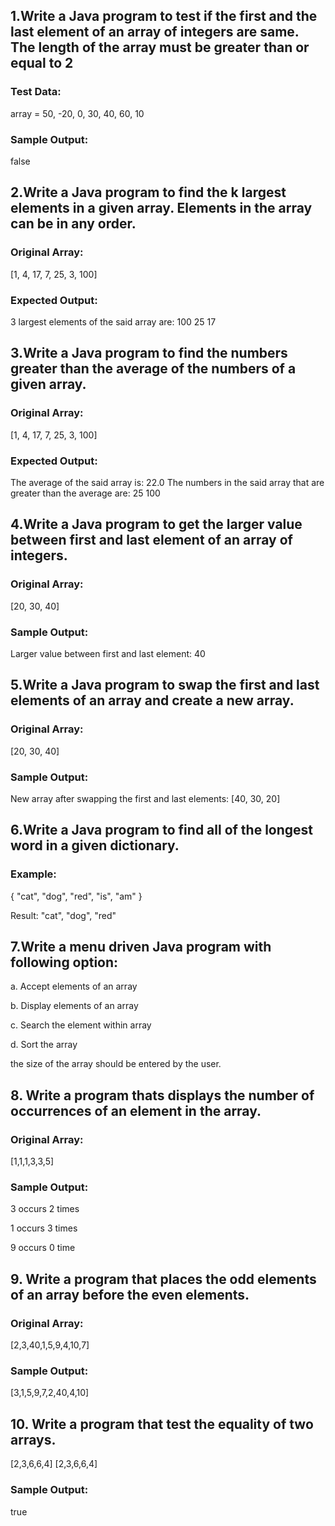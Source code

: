 ## 1.Write a Java program to test if the first and the last element of an array of integers are same. The length of the array must be greater than or equal to 2 
### Test Data:
array = 50, -20, 0, 30, 40, 60, 10
### Sample Output:
false


## 2.Write a Java program to find the k largest elements in a given array. Elements in the array can be in any order. 
### Original Array:
[1, 4, 17, 7, 25, 3, 100]
### Expected Output:
3 largest elements of the said array are:
100 25 17


## 3.Write a Java program to find the numbers greater than the average of the numbers of a given array. 
### Original Array:
[1, 4, 17, 7, 25, 3, 100]
### Expected Output:
The average of the said array is: 22.0
The numbers in the said array that are greater than the average are:
25
100


## 4.Write a Java program to get the larger value between first and last element of an array of integers.
### Original Array:
[20, 30, 40]   
### Sample Output:
Larger value between first and last element: 40 


## 5.Write a Java program to swap the first and last elements of an array and create a new array. 
### Original Array:
[20, 30, 40]  
### Sample Output:
New array after swapping the first and last elements: [40, 30, 20] 


## 6.Write a Java program to find all of the longest word in a given dictionary.
### Example:
{
"cat",
"dog",
"red",
"is",
"am"
}

Result: "cat", "dog", "red"

## 7.Write a menu driven Java program with following option: 
a. Accept elements of an array 

b. Display elements of an array 

c. Search the element within array 

d. Sort the array 

the size of the array should be entered by the user.

## 8. Write a program thats displays the number of occurrences of an element in the array.
### Original Array:
[1,1,1,3,3,5]
### Sample Output:
3 occurs 2 times

1 occurs 3 times

9 occurs 0 time


## 9. Write a program that places the odd elements of an array before the even elements.
### Original Array:
[2,3,40,1,5,9,4,10,7]  
### Sample Output:
[3,1,5,9,7,2,40,4,10]


## 10. Write a program that test the equality of two arrays.
[2,3,6,6,4]
[2,3,6,6,4]
### Sample Output:
true
